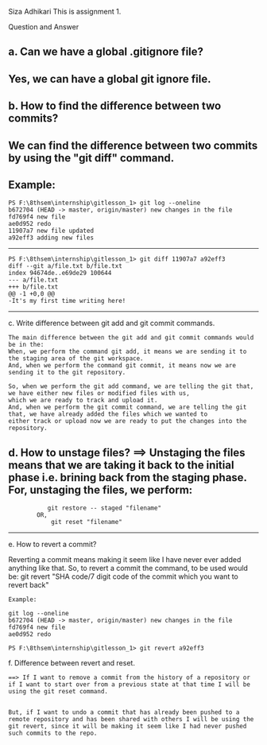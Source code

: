 Siza Adhikari 
This is assignment 1.


Question and Answer 

a. Can we have a global .gitignore file?
----
Yes, we can have a global git ignore file.
----

b. How to find the difference between two commits?
----
We can find the difference between two commits by using the "git diff" command. 
-----

  Example:
------
    PS F:\8thsem\internship\gitlesson_1> git log --oneline
    b672704 (HEAD -> master, origin/master) new changes in the file
    fd769f4 new file
    ae0d952 redo
    11907a7 new file updated
    a92eff3 adding new files
-------
    PS F:\8thsem\internship\gitlesson_1> git diff 11907a7 a92eff3
    diff --git a/file.txt b/file.txt
    index 94674de..e69de29 100644
    --- a/file.txt
    +++ b/file.txt
    @@ -1 +0,0 @@
    -It's my first time writing here! 
------

c. Write difference between git add and git commit commands.

    The main difference between the git add and git commit commands would be in the:
    When, we perform the command git add, it means we are sending it to the staging area of the git workspace. 
    And, when we perform the command git commit, it means now we are sending it to the git repository. 

    So, when we perform the git add command, we are telling the git that, we have either new files or modified files with us,
    which we are ready to track and upload it. 
    And, when we perform the git commit command, we are telling the git that, we have already added the files which we wanted to 
    either track or upload now we are ready to put the changes into the repository. 

 d. How to unstage files?
  ==> Unstaging the files means that we are taking it back to the initial phase i.e. brining back from the staging phase.
     For, unstaging the files, we perform:
-----
               git restore -- staged "filename"
            OR,
                git reset "filename"
-----                

e. How to revert a commit?

Reverting a commit means making it seem like I have never ever added anything like that. So, to revert a commit the command,
to be used would be:
    git revert "SHA code/7 digit code of the commit which you want to revert back"

    Example:

    git log --oneline
    b672704 (HEAD -> master, origin/master) new changes in the file
    fd769f4 new file
    ae0d952 redo

    PS F:\8thsem\internship\gitlesson_1> git revert a92eff3


f. Difference between revert and reset.

    ==> If I want to remove a commit from the history of a repository or if I want to start over from a previous state at that time I will be using the git reset command.


    But, if I want to undo a commit that has already been pushed to a remote repository and has been shared with others I will be using the git revert, since it will be making it seem like I had never pushed such commits to the repo.







